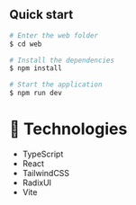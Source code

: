 ## Quick start

```bash
# Enter the web folder
$ cd web

# Install the dependencies
$ npm install

# Start the application
$ npm run dev
```

# 🚀 Technologies

- TypeScript
- React
- TailwindCSS
- RadixUI
- Vite
